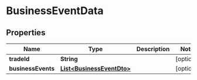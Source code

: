 

# BusinessEventData


## Properties

| Name | Type | Description | Notes |
|------------ | ------------- | ------------- | -------------|
|**tradeId** | **String** |  |  [optional] |
|**businessEvents** | [**List&lt;BusinessEventDto&gt;**](BusinessEventDto.md) |  |  [optional] |




